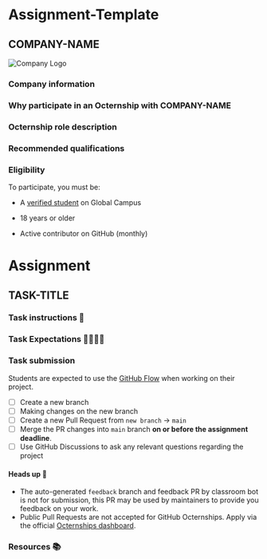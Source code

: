# Assignment-Template
<!-- Feel free to modify this template to fit your assignment requirements --->

## COMPANY-NAME

![Company Logo](IMAGE-URL)

### Company information 

<!--- Use this section to share information about your company such as founding information, mission statement, product description, product success, etc.--->

### Why participate in an Octernship with COMPANY-NAME

<!--- Use this section to appeal to students. Consider sharing information about recent projects, the technology stack, the type of mentorship students can expect, listing future employment opportunities, etc. --->

### Octernship role description

<!--- Use this section to describe the role in as much detail as necessary. Please include the GitHub Classroom assignment submission date, length of the Octernship, and the monthly stipend --->

### Recommended qualifications

<!--- Use this section to describe what skills a student might need to complete the problem statement on GitHub Classroom --->

### Eligibility

To participate, you must be:

* A [verified student](https://education.github.com/discount_requests/pack_application) on Global Campus

* 18 years or older

* Active contributor on GitHub (monthly)

# Assignment

## TASK-TITLE

### Task instructions 📝

<!--- Use this section to describe the project that students are required to complete. We ask that you also include instructions on running and preparing the students' local environment if necessary. --->

### Task Expectations 👩‍💻👨‍💻

<!--- Please add expectations that students need to follow to be considered. Some examples include: completing the project on their own, not using code from external resources without comprehending the logic, etc.  --->

### Task submission 

Students are expected to use the [GitHub Flow](https://docs.github.com/en/get-started/quickstart/github-flow) when working on their project. 

- [ ]  Create a new branch
- [ ] Making changes on the new branch
- [ ] Create a new Pull Request from `new branch` -> `main`
- [ ] Merge the PR changes into `main` branch **on or before the assignment deadline**.
- [ ] Use GitHub Discussions to ask any relevant questions regarding the project

#### Heads up 🚨
- The auto-generated `feedback` branch and feedback PR by classroom bot is not for submission, this PR may be used by maintainers to provide you feedback on your work.
- Public Pull Requests are not accepted for GitHub Octernships. Apply via the official [Octernships dashboard](https://education.github.com/students/octernships).

### Resources 📚

<!--- Use this section to add resources for students to refer to. For example Documentation, Tutorials, Guides, and more.  --->
